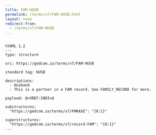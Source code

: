 ```yaml
---
title: FAM-HUSB
permalink: /terms/v7/FAM-HUSB.html
layout: none
redirect-from:
  - /terms/v7/FAM-HUSB
...
```


```

%YAML 1.2
---
type: structure

uri: https://gedcom.io/terms/v7/FAM-HUSB

standard tag: HUSB

descriptions:
  - Husband
  - This is a partner in a FAM record. See FAMILY_RECORD for more.

payload: @<XREF:INDI>@

substructures:
  "https://gedcom.io/terms/v7/PHRASE": "{0:1}"

superstructures:
  "https://gedcom.io/terms/v7/record-FAM": "{0:1}"
...

```
